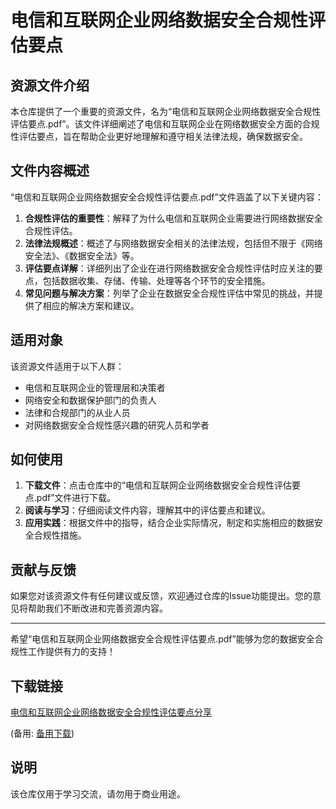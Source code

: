 # 电信和互联网企业网络数据安全合规性评估要点

## 资源文件介绍

本仓库提供了一个重要的资源文件，名为“电信和互联网企业网络数据安全合规性评估要点.pdf”。该文件详细阐述了电信和互联网企业在网络数据安全方面的合规性评估要点，旨在帮助企业更好地理解和遵守相关法律法规，确保数据安全。

## 文件内容概述

“电信和互联网企业网络数据安全合规性评估要点.pdf”文件涵盖了以下关键内容：

1. **合规性评估的重要性**：解释了为什么电信和互联网企业需要进行网络数据安全合规性评估。
2. **法律法规概述**：概述了与网络数据安全相关的法律法规，包括但不限于《网络安全法》、《数据安全法》等。
3. **评估要点详解**：详细列出了企业在进行网络数据安全合规性评估时应关注的要点，包括数据收集、存储、传输、处理等各个环节的安全措施。
4. **常见问题与解决方案**：列举了企业在数据安全合规性评估中常见的挑战，并提供了相应的解决方案和建议。

## 适用对象

该资源文件适用于以下人群：

- 电信和互联网企业的管理层和决策者
- 网络安全和数据保护部门的负责人
- 法律和合规部门的从业人员
- 对网络数据安全合规性感兴趣的研究人员和学者

## 如何使用

1. **下载文件**：点击仓库中的“电信和互联网企业网络数据安全合规性评估要点.pdf”文件进行下载。
2. **阅读与学习**：仔细阅读文件内容，理解其中的评估要点和建议。
3. **应用实践**：根据文件中的指导，结合企业实际情况，制定和实施相应的数据安全合规性措施。

## 贡献与反馈

如果您对该资源文件有任何建议或反馈，欢迎通过仓库的Issue功能提出。您的意见将帮助我们不断改进和完善资源内容。

---

希望“电信和互联网企业网络数据安全合规性评估要点.pdf”能够为您的数据安全合规性工作提供有力的支持！

## 下载链接
[电信和互联网企业网络数据安全合规性评估要点分享](https://pan.quark.cn/s/e504459c5120) 

(备用: [备用下载](https://pan.baidu.com/s/1ghnZRDLm9xnKjFFyyQnpbA?pwd=1234))

## 说明

该仓库仅用于学习交流，请勿用于商业用途。
